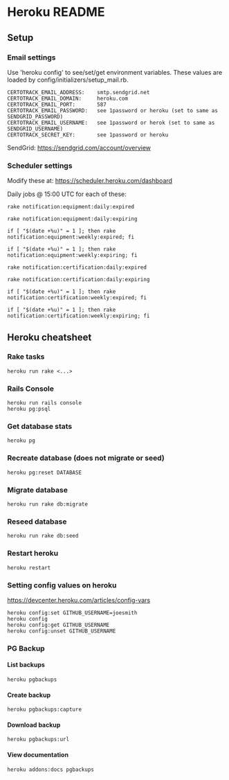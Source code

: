 Heroku README
============

## Setup

### Email settings

Use 'heroku config' to see/set/get environment variables.
These values are loaded by config/initializers/setup_mail.rb.

    CERTOTRACK_EMAIL_ADDRESS:    smtp.sendgrid.net
    CERTOTRACK_EMAIL_DOMAIN:     heroku.com
    CERTOTRACK_EMAIL_PORT:       587
    CERTOTRACK_EMAIL_PASSWORD:   see 1password or heroku (set to same as SENDGRID_PASSWORD)
    CERTOTRACK_EMAIL_USERNAME:   see 1password or herok (set to same as SENDGRID_USERNAME)
    CERTOTRACK_SECRET_KEY:       see 1password or heroku

SendGrid: https://sendgrid.com/account/overview

### Scheduler settings

Modify these at: https://scheduler.heroku.com/dashboard

Daily jobs @ 15:00 UTC for each of these:

    rake notification:equipment:daily:expired

    rake notification:equipment:daily:expiring

    if [ "$(date +%u)" = 1 ]; then rake notification:equipment:weekly:expired; fi

    if [ "$(date +%u)" = 1 ]; then rake notification:equipment:weekly:expiring; fi

    rake notification:certification:daily:expired

    rake notification:certification:daily:expiring

    if [ "$(date +%u)" = 1 ]; then rake notification:certification:weekly:expired; fi

    if [ "$(date +%u)" = 1 ]; then rake notification:certification:weekly:expiring; fi

## Heroku cheatsheet

### Rake tasks
    heroku run rake <...>

### Rails Console
    heroku run rails console
    heroku pg:psql

### Get database stats
    heroku pg

### Recreate database (does not migrate or seed)
    heroku pg:reset DATABASE

### Migrate database
    heroku run rake db:migrate

### Reseed database
    heroku run rake db:seed

### Restart heroku
    heroku restart

### Setting config values on heroku

https://devcenter.heroku.com/articles/config-vars

    heroku config:set GITHUB_USERNAME=joesmith
    heroku config
    heroku config:get GITHUB_USERNAME
    heroku config:unset GITHUB_USERNAME

### PG Backup

#### List backups
    heroku pgbackups

#### Create backup
    heroku pgbackups:capture

#### Download backup
    heroku pgbackups:url

#### View documentation
    heroku addons:docs pgbackups
